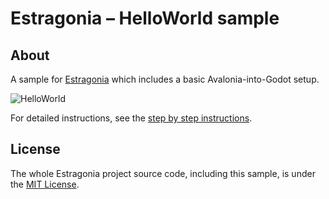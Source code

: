 # Estragonia – HelloWorld sample

## About

A sample for [Estragonia](https://github.com/MrJul/Estragonia) which includes a basic Avalonia-into-Godot setup.

![HelloWorld](https://github.com/MrJul/Estragonia/blob/main/docs/screenshots/helloworld.png)

For detailed instructions, see the [step by step instructions](https://github.com/MrJul/Estragonia/blob/main/docs/setup.md).

## License

The whole Estragonia project source code, including this sample, is under the [MIT License](https://github.com/MrJul/Estragonia/blob/main/license.txt).
